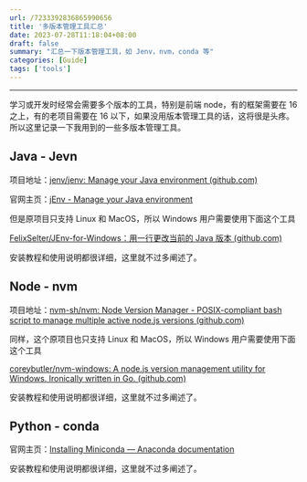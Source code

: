 ```yaml
---
url: /7233392836865990656
title: '多版本管理工具汇总'
date: 2023-07-28T11:18:04+08:00
draft: false
summary: "汇总一下版本管理工具，如 Jenv，nvm，conda 等"
categories: [Guide]
tags: ['tools']
---
```


<hr>

学习或开发时经常会需要多个版本的工具，特别是前端 node，有的框架需要在 16 之上，有的老项目需要在 16 以下，如果没用版本管理工具的话，这将很是头疼。所以这里记录一下我用到的一些多版本管理工具。

## Java - Jevn

项目地址：[jenv/jenv: Manage your Java environment (github.com)](https://github.com/jenv/jenv)

官网主页：[jEnv - Manage your Java environment](https://www.jenv.be/)

但是原项目只支持 Linux 和 MacOS，所以 Windows 用户需要使用下面这个工具

[FelixSelter/JEnv-for-Windows：用一行更改当前的 Java 版本 (github.com)](https://github.com/FelixSelter/JEnv-for-Windows)

安装教程和使用说明都很详细，这里就不过多阐述了。

## Node - nvm

项目地址：[nvm-sh/nvm: Node Version Manager - POSIX-compliant bash script to manage multiple active node.js versions (github.com)](https://github.com/nvm-sh/nvm)

同样，这个原项目也只支持 Linux 和 MacOS，所以 Windows 用户需要使用下面这个工具

[coreybutler/nvm-windows: A node.js version management utility for Windows. Ironically written in Go. (github.com)](https://github.com/coreybutler/nvm-windows)

安装教程和使用说明都很详细，这里就不过多阐述了。

## Python - conda

官网主页：[Installing Miniconda — Anaconda documentation](https://docs.anaconda.com/miniconda/miniconda-install/)

安装教程和使用说明都很详细，这里就不过多阐述了。